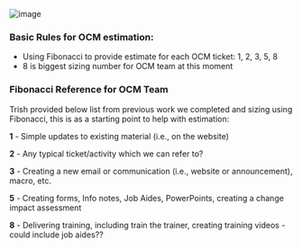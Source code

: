 ![image](https://user-images.githubusercontent.com/87034722/140417676-3b263e07-8773-446a-af3b-e981a1d281fa.png)

### Basic Rules for OCM estimation: 

-	Using Fibonacci to provide estimate for each OCM ticket: 1, 2, 3, 5, 8
-	8 is biggest sizing number for OCM team at this moment 

### Fibonacci Reference for OCM Team

Trish provided below list from previous work we completed and sizing using Fibonacci, this is as a starting point to help with estimation: 

**1** - Simple updates to existing material (i.e., on the website)

**2** - Any typical ticket/activity which we can refer to?

**3** - Creating a new email or communication (i.e., website or announcement), macro, etc.

**5** - Creating forms, Info notes, Job Aides, PowerPoints, creating a change impact assessment

**8** - Delivering training, including train the trainer, creating training videos - could include job aides??

